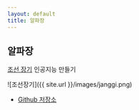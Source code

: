 ```yaml
---
layout: default
title: 알파장
---
```


## 알파장

[조선 장기](https://ko.wikipedia.org/wiki/%EC%9E%A5%EA%B8%B0#.EC.9E.A5.EA.B8.B0.EC.9D.98_.ED.8A.B9.EC.A7.95) 인공지능 만들기

![조선장기]({{ site.url }}/images/janggi.png)

* [Github 저장소](https://github.com/tuestudy/janggi)
